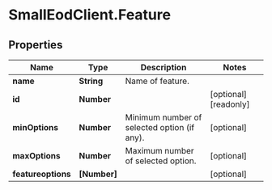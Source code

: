 # SmallEodClient.Feature

## Properties

Name | Type | Description | Notes
------------ | ------------- | ------------- | -------------
**name** | **String** | Name of feature. | 
**id** | **Number** |  | [optional] [readonly] 
**minOptions** | **Number** | Minimum number of selected option (if any). | [optional] 
**maxOptions** | **Number** | Maximum number of selected option. | [optional] 
**featureoptions** | **[Number]** |  | [optional] 


